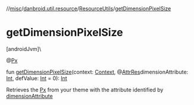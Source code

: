 //[misc](../../../index.md)/[danbroid.util.resource](../index.md)/[ResourceUtils](index.md)/[getDimensionPixelSize](get-dimension-pixel-size.md)

# getDimensionPixelSize

[androidJvm]\

@[Px](https://developer.android.com/reference/kotlin/androidx/annotation/Px.html)

fun [getDimensionPixelSize](get-dimension-pixel-size.md)(context: [Context](https://developer.android.com/reference/kotlin/android/content/Context.html), @[AttrRes](https://developer.android.com/reference/kotlin/androidx/annotation/AttrRes.html)dimensionAttribute: [Int](https://kotlinlang.org/api/latest/jvm/stdlib/kotlin/-int/index.html), defValue: [Int](https://kotlinlang.org/api/latest/jvm/stdlib/kotlin/-int/index.html) = 0): [Int](https://kotlinlang.org/api/latest/jvm/stdlib/kotlin/-int/index.html)

Retrieves the [Px](https://developer.android.com/reference/kotlin/androidx/annotation/Px.html) from your theme with the attribute identified by [dimensionAttribute](get-dimension-pixel-size.md)
